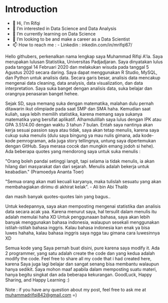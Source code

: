 # Introduction

- 👋 Hi, I’m Rifqi
- 👀 I’m interested in Data Science and Data Analysis
- 🌱 I’m currently learning on Data Science
- 💞️ I’m looking to be and make a career as a Data Scientist
- 📫 How to reach me :
      - Linkedin : inkedin.com/in/mrifqi67/
      
Hello githubers, perkenalkan nama lengkap saya Muhammad Rifqi A'la. Saya merupakan lulusan Statistika, Universitas Padjadjaran. Saya dinyatakan lulus pada tanggal 14 Februari 2020 dan melakukan wisuda pada tanggal 5 Agustus 2020 secara daring. Saya dapat menggunakan R Studio, MySQL, dan Python untuk analisis data. Secara garis besar, analisis data mencakup mengenai data cleaning, data analysis, data visualization, dan data interpretation. Saya suka banget dengan analisis data, suka belajar dan orangnya penasaran banget hehee.

Sejak SD, saya memang suka dengan matematika, malahan dulu pernah ditawarin ikut olimpiade pada saat SMP dan SMA haha. Kemudian saat kuliah, saya lebih memilih statistika, karena memang saya sukanya matematika yang bersifat aplikatif. Alhamdulillah saya lulus dengan IPK atau GPA 3.51/4.00 dengan waktu 3 tahun 7 bulan. Entah saya nantinya akan kerja sesuai passion saya atau tidak, saya akan tetap menulis, karena saya cukup suka menulis (dulu saya bingung ya mau nulis gimana, ada kode-kode pemrograman, ada juga story tellingnya, untung saya dipertemukan dengan GitHub. Saya merasa cocok dan mungkin emang jodoh si hehe). Ada beberapa quotes yang mendorong saya untuk suka menulis :

"Orang boleh pandai setinggi langit, tapi selama ia tidak menulis, ia akan hilang dari masyarakat dan dari sejarah. Menulis adalah bekerja untuk keabadian." (Pramoedya Ananta Toer)

"Semua orang akan mati kecuali karyanya, maka tulislah sesuatu yang akan membahagiakan dirimu di akhirat kelak". - Ali bin Abi Thalib

dan masih banyak quotes-quotes lain yang bagus..

Untuk kedepannya, saya akan memposting mengenai statistika dan analisis data secara acak yaa. Karena menurut saya, hal tersulit dalam menulis itu adalah memulai haha XD
Untuk penggunaaan bahasa, saya akan lebih banyak menggunakan bahasa indonesia, walaupun sesekali menggunakan istilah-istilah bahasa inggris. Kalau bahasa indonesia kan enak ya bisa luwes hahaha, kalau bahasa inggris saya ngga tau gimana cara luwesinnya XD

Semua kode yang Saya pernah buat disini, pure karena saya modify it. Ada 2 programmer, yang satu adalah create the code dan yang kedua adalah modify the code. Feel free to share all my code that i had created here, karena Saya juga lagi belajar dan sangat senang bisa membantu walaupun hanya sedikit. Saya mohon maaf apabila dalam memposting suatu materi, hanya begitu singkat dan ada beberapa kekurangan. GoodLuck, Happy Sharing, and Happy Learning :)

Note : if you have any question about my post, feel free to ask me at muhammadrifqi842@gmail.com =)
